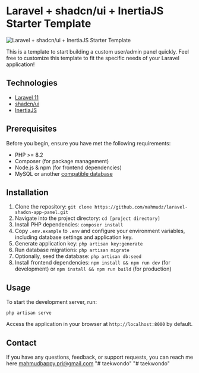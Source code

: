 # Laravel + shadcn/ui + InertiaJS Starter Template

![Laravel + shadcn/ui + InertiaJS Starter Template](https://raw.githubusercontent.com/mahmudz/laravel-shadcn-app-panel/main/public/repository-cover.png)

This is a template to start building a custom user/admin panel quickly.
Feel free to customize this template to fit the specific needs of your Laravel application!

## Technologies

- [Laravel 11](https://laravel.com/docs/)
- [shadcn/ui](https://ui.shadcn.com/docs)
- [InertiaJS](https://inertiajs.com/)

## Prerequisites

Before you begin, ensure you have met the following requirements:

- PHP >= 8.2
- Composer (for package management)
- Node.js & npm (for frontend dependencies)
- MySQL or another [compatible database](https://laravel.com/docs/11.x/database#configuration)

## Installation

1. Clone the repository: `git clone https://github.com/mahmudz/laravel-shadcn-app-panel.git`
2. Navigate into the project directory: `cd [project directory]`
3. Install PHP dependencies: `composer install`
4. Copy `.env.example` to `.env` and configure your environment variables, including database settings and application key.
5. Generate application key: `php artisan key:generate`
6. Run database migrations: `php artisan migrate`
7. Optionally, seed the database: `php artisan db:seed`
8. Install frontend dependencies: `npm install && npm run dev` (for development) or `npm install && npm run build` (for production)

## Usage

To start the development server, run:

```
php artisan serve
```

Access the application in your browser at `http://localhost:8000` by default.

## Contact

If you have any questions, feedback, or support requests, you can reach me here [mahmudbappy.pri@gmail.com](https://github.com/mahmudz/laravel-shadcn-app-panel.git)
"# taekwondo" 
"# taekwondo" 
